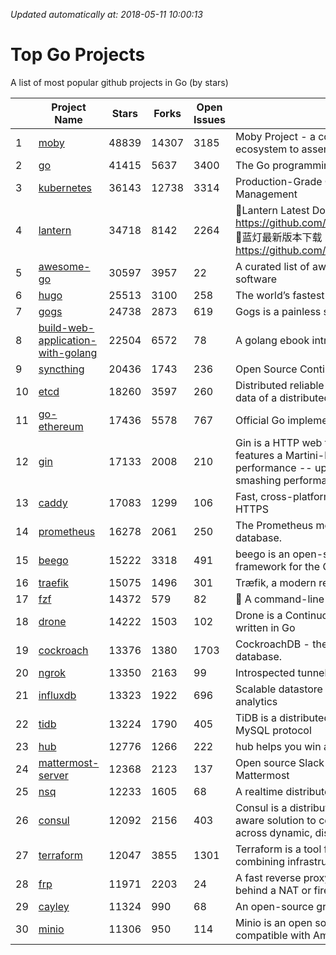*Updated automatically at: 2018-05-11 10:00:13* 
# Top Go Projects
A list of most popular github projects in Go (by stars)

|    | Project Name | Stars | Forks | Open Issues | Description |
| -- | ------------ | ----- | ----- | ----------- | ----------- |
| 1 | [moby](https://github.com/moby/moby) | 48839 | 14307 | 3185 | Moby Project - a collaborative project for the container ecosystem to assemble container-based systems |
| 2 | [go](https://github.com/golang/go) | 41415 | 5637 | 3400 | The Go programming language |
| 3 | [kubernetes](https://github.com/kubernetes/kubernetes) | 36143 | 12738 | 3314 | Production-Grade Container Scheduling and Management |
| 4 | [lantern](https://github.com/getlantern/lantern) | 34718 | 8142 | 2264 | 🔴Lantern Latest Download https://github.com/getlantern/lantern/releases/tag/latest 🔴蓝灯最新版本下载 https://github.com/getlantern/forum/issues/833 🔴  |
| 5 | [awesome-go](https://github.com/avelino/awesome-go) | 30597 | 3957 | 22 | A curated list of awesome Go frameworks, libraries and software |
| 6 | [hugo](https://github.com/gohugoio/hugo) | 25513 | 3100 | 258 | The world’s fastest framework for building websites. |
| 7 | [gogs](https://github.com/gogits/gogs) | 24738 | 2873 | 619 | Gogs is a painless self-hosted Git service. |
| 8 | [build-web-application-with-golang](https://github.com/astaxie/build-web-application-with-golang) | 22504 | 6572 | 78 | A golang ebook intro how to build a web with golang |
| 9 | [syncthing](https://github.com/syncthing/syncthing) | 20436 | 1743 | 236 | Open Source Continuous File Synchronization |
| 10 | [etcd](https://github.com/coreos/etcd) | 18260 | 3597 | 260 | Distributed reliable key-value store for the most critical data of a distributed system |
| 11 | [go-ethereum](https://github.com/ethereum/go-ethereum) | 17436 | 5578 | 767 | Official Go implementation of the Ethereum protocol |
| 12 | [gin](https://github.com/gin-gonic/gin) | 17133 | 2008 | 210 | Gin is a HTTP web framework written in Go (Golang). It features a Martini-like API with much better performance -- up to 40 times faster. If you need smashing performance, get yourself some Gin. |
| 13 | [caddy](https://github.com/mholt/caddy) | 17083 | 1299 | 106 | Fast, cross-platform HTTP/2 web server with automatic HTTPS |
| 14 | [prometheus](https://github.com/prometheus/prometheus) | 16278 | 2061 | 250 | The Prometheus monitoring system and time series database. |
| 15 | [beego](https://github.com/astaxie/beego) | 15222 | 3318 | 491 | beego is an open-source, high-performance web framework for the Go programming language. |
| 16 | [traefik](https://github.com/containous/traefik) | 15075 | 1496 | 301 | Træfik, a modern reverse proxy |
| 17 | [fzf](https://github.com/junegunn/fzf) | 14372 | 579 | 82 | :cherry_blossom: A command-line fuzzy finder |
| 18 | [drone](https://github.com/drone/drone) | 14222 | 1503 | 102 | Drone is a Continuous Delivery platform built on Docker, written in Go |
| 19 | [cockroach](https://github.com/cockroachdb/cockroach) | 13376 | 1380 | 1703 | CockroachDB - the open source, cloud-native SQL database. |
| 20 | [ngrok](https://github.com/inconshreveable/ngrok) | 13350 | 2163 | 99 | Introspected tunnels to localhost |
| 21 | [influxdb](https://github.com/influxdata/influxdb) | 13323 | 1922 | 696 | Scalable datastore for metrics, events, and real-time analytics |
| 22 | [tidb](https://github.com/pingcap/tidb) | 13224 | 1790 | 405 | TiDB is a distributed HTAP database compatible with the MySQL protocol  |
| 23 | [hub](https://github.com/github/hub) | 12776 | 1266 | 222 | hub helps you win at git. |
| 24 | [mattermost-server](https://github.com/mattermost/mattermost-server) | 12368 | 2123 | 137 | Open source Slack-alternative in Golang and React - Mattermost |
| 25 | [nsq](https://github.com/nsqio/nsq) | 12233 | 1605 | 68 | A realtime distributed messaging platform |
| 26 | [consul](https://github.com/hashicorp/consul) | 12092 | 2156 | 403 | Consul is a distributed, highly available, and data center aware solution to connect and configure applications across dynamic, distributed infrastructure. |
| 27 | [terraform](https://github.com/hashicorp/terraform) | 12047 | 3855 | 1301 | Terraform is a tool for building, changing, and combining infrastructure safely and efficiently. |
| 28 | [frp](https://github.com/fatedier/frp) | 11971 | 2203 | 24 | A fast reverse proxy to help you expose a local server behind a NAT or firewall to the internet. |
| 29 | [cayley](https://github.com/cayleygraph/cayley) | 11324 | 990 | 68 | An open-source graph database |
| 30 | [minio](https://github.com/minio/minio) | 11306 | 950 | 114 | Minio is an open source object storage server compatible with Amazon S3 APIs |
